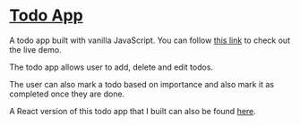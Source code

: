 # [Todo App](https://devlana.github.io/playground/todo-app/)

A todo app built with vanilla JavaScript. You can follow [this link](https://devlana.github.io/playground/todo-app/) to check out the live demo.

The todo app allows user to add, delete and edit todos.

The user can also mark a todo based on importance and also mark it as completed once they are done.

A React version of this todo app that I built can also be found [here](https://devlana-todo-app.netlify.app/).
